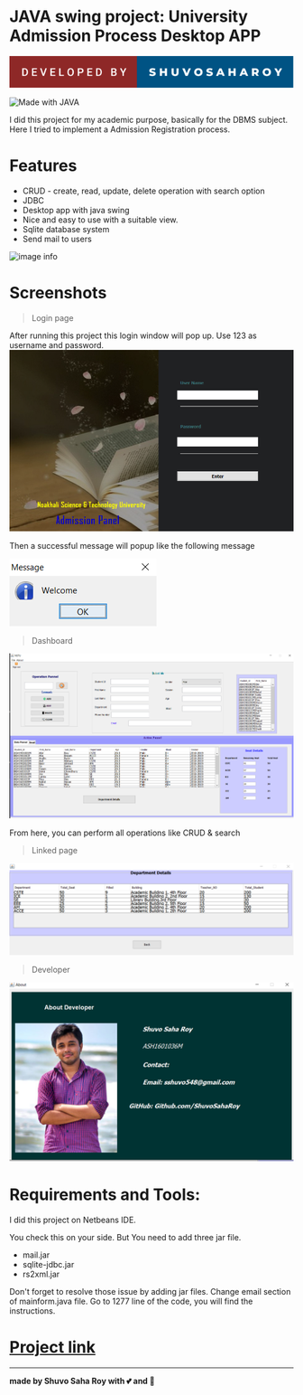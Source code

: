 # JAVA swing project: University Admission Process Desktop APP
![image info](project_images/ds.svg)
<!-- ![](https://img.shields.io/github/repo-size/itsvinayak/weather-app.svg?label=Repo%20size&style=flat-square)&nbsp; -->
![Made with JAVA](http://ForTheBadge.com/images/badges/made-with-JAVA.svg)


I did this project for my academic purpose, basically for the DBMS subject.
Here I tried to implement a Admission Registration process.

# Features
* CRUD - create, read, update, delete operation with search option
* JDBC
* Desktop app with java swing
* Nice and easy to use with a suitable view.
* Sqlite database system
* Send mail to users

![image info](project_images/main.gif)

# Screenshots
> Login page

After running this project this login window will pop up.
Use 123 as username and password.
![loginpage](project_images/login1.png)

Then a successful message will popup like the following message

![loginpage](project_images/login2.png)

> Dashboard

![dashboard](project_images/dashboard.png)

From here, you can perform all operations like CRUD & search

> Linked page

![dept](project_images/another_page.png)

> Developer

![dev](project_images/developer.png)


# Requirements and Tools:
I did this project on Netbeans IDE.

You check this on your side. But You need to add three jar file.

* mail.jar
* sqlite-jdbc.jar
* rs2xml.jar

Don't forget to resolve those issue by adding jar files. Change email section of mainform.java file. Go to 1277 line of the code, you will find the instructions. 

# <a href="https://github.com/ShuvoSahaRoy/Java-Project-Admission-System" ><strong>Project link</strong> </a>

---



<strong>made by Shuvo Saha Roy with 💕 and 🤘</strong>
